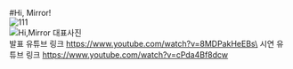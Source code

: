 #Hi, Mirror!\
![111](https://user-images.githubusercontent.com/94155642/211142434-d2e59289-2e98-4f44-8015-b9238b5f49c6.PNG)\
![Hi,Mirror 대표사진](https://user-images.githubusercontent.com/94155642/211142471-0456080d-7d3c-43f1-a097-60f13a68a09a.jpg)\
발표 유튜브 링크 https://www.youtube.com/watch?v=8MDPakHeEBs\
시연 유튜브 링크 https://www.youtube.com/watch?v=cPda4Bf8dcw
